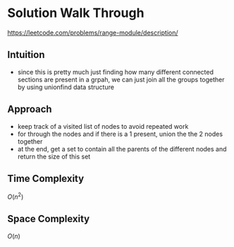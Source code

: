 # Solution Walk Through
https://leetcode.com/problems/range-module/description/

## Intuition
- since this is pretty much just finding how many different connected sections are present in a grpah, we can just join all the groups together by using unionfind data structure

## Approach
- keep track of a visited list of nodes to avoid repeated work
- for through the nodes and if there is a 1 present, union the the 2 nodes together
- at the end, get a set to contain all the parents of the different nodes and return the size of this set

## Time Complexity
$O(n^2)$

## Space Complexity
$O(n)$



